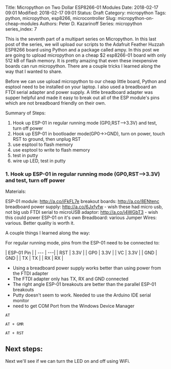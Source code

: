 Title: Micropython on Two Dollar ESP8266-01 Modules
Date: 2018-02-17 09:01
Modified: 2018-02-17 09:01
Status: Draft
Category: micropython
Tags: python, micropython, esp8266, microcontroller
Slug: micropython-on-cheap-modules
Authors: Peter D. Kazarinoff
Series: micropython
series_index: 7

This is the seventh part of a multipart series on Micropython. In this last post of the series, we will upload our scripts to the Adafruit Feather Huzzah ESP8266 board using Python and a package called ampy. In this post we are going to upload micropython on a cheap $2 esp8266-01 board with only 512 kB of flash memory. It is pretty amazing that even these inexpensive boards can run micropython. There are a couple tricks I learned along the way that I wanted to share.

Before we can use upload micropython to our cheap little board, Python and esptool need to be installed on your laptop. I also used a breadboard an FTDI serial adapter and power supply. A little breadboard adapter was supper helpful and made it easy to break out all of the ESP module's pins which are not breadboard friendly on their own.

Summary of Steps:

1. Hook up ESP-01 in regular running mode (GP0,RST-->3.3V) and test, turn off power
2. Hook up ESP-01 in bootloader mode(GP0->>GND), turn on power, touch RST to ground, then unplug RST
3. use esptool to flash memory
4. use esptool to write to flash memory
5. test in putty
6. wire up LED, test in putty

### 1. Hook up ESP-01 in regular running mode (GP0,RST-->3.3V) and test, turn off power

Materials:

ESP-01 module: http://a.co/iFkFL7e
breakout boards: http://a.co/8ENtenc
breadboard power supply: http://a.co/6Jxfyfw - wish these had micro usb, not big usb
FTDI serial to microUSB adaptor: http://a.co/j4WGbT3 - wish this could power ESP-01 on it's own
Breadboard: various
Jumper Wires: various. Better quality is worth it.

A couple things I learned along the way:

For regular running mode, pins from the ESP-01 need to be connected to:

| ESP-01 Pin | 
| --- | ---|
| RST | 3.3V |
| GP0 | 3.3V |
| VC  | 3.3V |
| GND | GND  |
| TX  | TX   |
| RX  | RX   |

* Using a breadboard power supply works better than using power from the FTDI adapter
* The FTDI adapter only has TX, RX and GND connected
* The right angle ESP-01 breakouts are better than the parallel ESP-01 breakouts
* Putty doesn't seem to work. Needed to use the Arduino IDE serial monitor
* need to get COM Port from the Windows Device Manager

```
AT

AT + GMR

AT + RST

```

## Next steps:
Next we'll see if we can turn the LED on and off using WiFi. 
